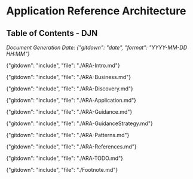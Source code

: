 # Application Reference Architecture


## Table of Contents - DJN
*Document Generation Date: {"gitdown": "date", "format": "YYYY-MM-DD HH:MM"}*

{"gitdown": "include", "file": "./ARA-Intro.md"}

{"gitdown": "include", "file": "./ARA-Business.md"}

{"gitdown": "include", "file": "./ARA-Discovery.md"}

{"gitdown": "include", "file": "./ARA-Application.md"}

{"gitdown": "include", "file": "./ARA-Guidance.md"}

{"gitdown": "include", "file": "./ARA-GuidanceStrategy.md"}

{"gitdown": "include", "file": "./ARA-Patterns.md"}

{"gitdown": "include", "file": "./ARA-References.md"}

{"gitdown": "include", "file": "./ARA-TODO.md"}

{"gitdown": "include", "file": "./Footnote.md"}
